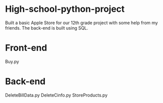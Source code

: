 # High-school-python-project
Built a basic Apple Store for our 12th grade project with some help from my friends. The back-end is built using SQL.
# Front-end
Buy.py
# Back-end
DeleteBillData.py
DeleteCinfo.py
StoreProducts.py

